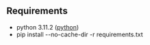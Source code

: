 
## Requirements ##
* python 3.11.2 ([python](https://www.python.org/downloads/))
* pip install --no-cache-dir -r requirements.txt